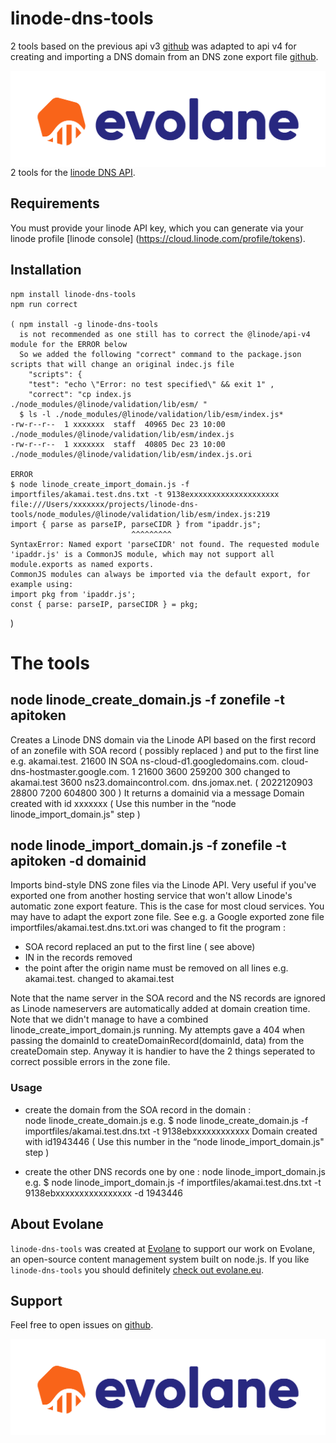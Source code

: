 # linode-dns-tools
2 tools based on the previous api v3  [github](http://github.com/punkave/linode-dns-tools) was adapted to api v4 for creating and importing a DNS domain from an DNS zone export file [github](https://github.com/Evolane/linode-dns-tools ).


<a href="http://evolane.eu/"><img src="https://github.com/Evolane/linode-dns-tools/blob/main/logos/logo-evolane.png" align="right" /></a>

2 tools for the [linode DNS API](https://www.linode.com/docs/api/domains/). 

## Requirements

You must provide your linode API key, which you can generate via your linode profile [linode console] (https://cloud.linode.com/profile/tokens).

## Installation

```
npm install linode-dns-tools
npm run correct 

( npm install -g linode-dns-tools 
  is not recommended as one still has to correct the @linode/api-v4 module for the ERROR below 
  So we added the following "correct" command to the package.json scripts that will change an original indec.js file
    "scripts": {
    "test": "echo \"Error: no test specified\" && exit 1" , 
    "correct": "cp index.js  ./node_modules/@linode/validation/lib/esm/ "
  $ ls -l ./node_modules/@linode/validation/lib/esm/index.js*
-rw-r--r--  1 xxxxxxx  staff  40965 Dec 23 10:00 ./node_modules/@linode/validation/lib/esm/index.js
-rw-r--r--  1 xxxxxxx  staff  40805 Dec 23 10:00 ./node_modules/@linode/validation/lib/esm/index.js.ori

ERROR   
$ node linode_create_import_domain.js -f importfiles/akamai.test.dns.txt -t 9138exxxxxxxxxxxxxxxxxxxx
file:///Users/xxxxxxx/projects/linode-dns-tools/node_modules/@linode/validation/lib/esm/index.js:219
import { parse as parseIP, parseCIDR } from "ipaddr.js";
                           ^^^^^^^^^
SyntaxError: Named export 'parseCIDR' not found. The requested module 'ipaddr.js' is a CommonJS module, which may not support all module.exports as named exports.
CommonJS modules can always be imported via the default export, for example using:
import pkg from 'ipaddr.js';
const { parse: parseIP, parseCIDR } = pkg;  
```
) 

# The tools

## node linode_create_domain.js -f zonefile -t apitoken
Creates a Linode DNS domain via the Linode API based on the first record of an zonefile with SOA record ( possibly replaced ) and put to the first line 
e.g.
akamai.test. 21600 IN SOA ns-cloud-d1.googledomains.com. cloud-dns-hostmaster.google.com. 1 21600 3600 259200 300
changed to 
akamai.test      3600                    ns23.domaincontrol.com. dns.jomax.net. (
                                        2022120903
                                        28800
                                        7200
                                        604800
                                        300
                                        ) 
It returns a domainid via a message 
Domain created with id xxxxxxx   ( Use this number in the “node linode_import_domain.js" step )

## node linode_import_domain.js -f zonefile -t apitoken -d domainid

Imports bind-style DNS zone files via the Linode API. Very useful if you've exported one from another hosting service that won't allow Linode's automatic zone export feature.
This is the case for most cloud services.
You may have to adapt the export zone file. See e.g. a Google exported zone file importfiles/akamai.test.dns.txt.ori  was changed to fit the program : 
- SOA record replaced an put to the first line ( see above)
- IN in the records removed
- the point after the origin name must be removed on all lines e.g. 
akamai.test.
changed to 
akamai.test 

Note that the name server in the SOA record and the NS records are ignored as Linode nameservers are automatically added at domain creation time.
Note that we didn't manage to have a combined linode_create_import_domain.js running. My attempts gave a 404 when passing the domainId to createDomainRecord(domainId, data) from the createDomain step. Anyway it is handier to have the 2 things seperated to correct possible errors in the zone file.


### Usage

- create the domain from the SOA record in the domain :  
node linode_create_domain.js
e.g. 
$ node linode_create_domain.js -f importfiles/akamai.test.dns.txt -t 9138ebxxxxxxxxxxxx Domain created with id1943446   ( Use this number in the “node linode_import_domain.js" step )

- create the other DNS records one by one : 
node linode_import_domain.js
e.g. 
$ node linode_import_domain.js -f importfiles/akamai.test.dns.txt -t 9138ebxxxxxxxxxxxxxxxx -d 1943446 


## About Evolane

`linode-dns-tools` was created at [Evolane](http://evolane.eu) to support our work on Evolane, an open-source content management system built on node.js. If you like `linode-dns-tools` you should definitely [check out evolane.eu](http://evolane.eu). 

## Support

Feel free to open issues on [github](https://github.com/Evolane/linode-dns-tools/master/logos/logo-evolane.png).

<a href="http://evolane.eu/"><img src="https://github.com/Evolane/linode-dns-tools/blob/main/logos/logo-evolane.png" /></a>
